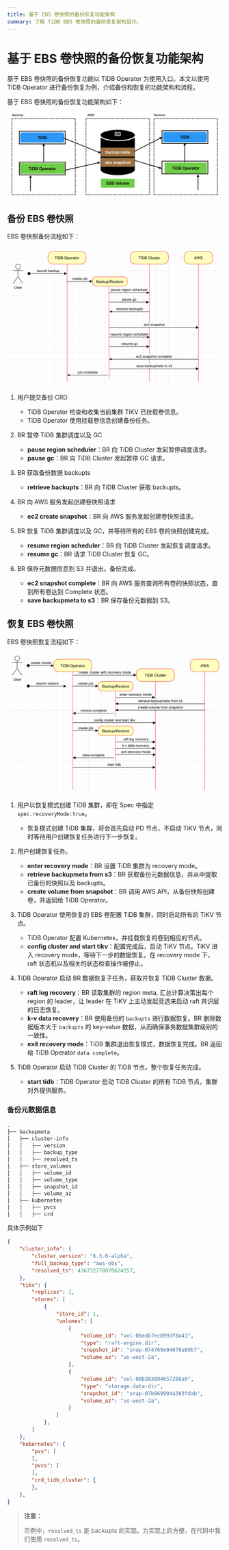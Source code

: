```yaml
---
title: 基于 EBS 卷快照的备份恢复功能架构
summary: 了解 TiDB EBS 卷快照的备份恢复架构设计。
---
```


# 基于 EBS 卷快照的备份恢复功能架构

基于 EBS 卷快照的备份恢复功能以 TiDB Operator 为使用入口。本文以使用 TiDB Operator 进行备份恢复为例，介绍备份和恢复的功能架构和流程。

基于 EBS 卷快照的备份恢复功能架构如下：

![AWS EBS Snapshot Backup and Restore architecture](/media/volume-snapshot-backup-restore-overview.png)

## 备份 EBS 卷快照

EBS 卷快照备份流程如下：

![EBS Snapshot backup process design](/media/volume-snapshot-backup-workflow.png)

1. 用户提交备份 CRD
   * TiDB Operator 检查和收集当前集群 TiKV 已挂载卷信息。
   * TiDB Operator 使用挂载卷信息创建备份任务。

2. BR 暂停 TiDB 集群调度以及 GC
   * **pause region scheduler**：BR 向 TiDB Cluster 发起暂停调度请求。
   * **pause gc**：BR 向 TiDB Cluster 发起暂停 GC 请求。

3. BR 获取备份数据 backupts
   * **retrieve backupts**：BR 向 TiDB Cluster 获取 backupts。

4. BR 向 AWS 服务发起创建卷快照请求
   * **ec2 create snapshot**：BR 向 AWS 服务发起创建卷快照请求。

5. BR 恢复 TiDB 集群调度以及 GC，并等待所有的 EBS 卷的快照创建完成。
   * **resume region scheduler**：BR 向 TiDB Cluster 发起恢复调度请求。
   * **resume gc**：BR 请求 TiDB Cluster 恢复 GC。

6. BR 保存元数据信息到 S3 并退出。备份完成。
   * **ec2 snapshot complete**：BR 向 AWS 服务查询所有卷的快照状态，直到所有卷达到 Complete 状态。
   * **save backupmeta to s3**：BR 保存备份元数据到 S3。

## 恢复 EBS 卷快照

EBS 卷快照恢复流程如下：

![EBS Snapshot restore process design](/media/volume-snapshot-restore-workflow.png)

1. 用户以恢复模式创建 TiDB 集群，即在 Spec 中指定 `spec.recoveryMode:true`。
   * 恢复模式创建 TiDB 集群，将会首先启动 PD 节点，不启动 TiKV 节点，同时等待用户创建恢复任务进行下一步恢复。

2. 用户创建恢复任务。
   * **enter recovery mode**：BR 设置 TiDB 集群为 recovery mode。
   * **retrieve backupmeta from s3**：BR 获取备份元数据信息，并从中提取已备份的快照以及 backupts。
   * **create volume from snapshot**：BR 调用 AWS API，从备份快照创建卷，并返回给 TiDB Operator。

3. TiDB Operator 使用恢复的 EBS 卷配置 TiDB 集群，同时启动所有的 TiKV 节点。
   * TiDB Operator 配置 Kubernetes，并挂载恢复的卷到相应的节点。
   * **config cluster and start tikv**：配置完成后，启动 TiKV 节点。TiKV 进入 recovery mode，等待下一步的数据恢复。在 recovery mode 下，raft 状态机以及相关的状态检查操作被停止。

4. TiDB Operator 启动 BR 数据恢复子任务，获取并恢复 TiDB Cluster 数据。
   * **raft log recovery**：BR 读取集群的 region meta, 汇总计算决策出每个 region 的 leader，让 leader 在 TiKV 上主动发起竞选来启动 raft 共识层的日志恢复。
   * **k-v data recovery**：BR 使用备份的 `backupts` 进行数据恢复。BR 删除数据版本大于 `backupts` 的 key-value 数据，从而确保事务数据集群级别的一致性。
   * **exit recovery mode**：TiDB 集群退出恢复模式，数据恢复完成。BR 返回给 TiDB Operator `data complete`。

5. TiDB Operator 启动 TiDB Cluster 的 TiDB 节点，整个恢复任务完成。
   * **start tidb**：TiDB Operator 启动 TiDB Cluster 的所有 TiDB 节点，集群对外提供服务。

### 备份元数据信息

```
.
├── backupmeta
│   ├── cluster-info
│   │   ├── version
│   │   ├── backup_type
│   │   ├── resolved_ts
│   ├── store_volumes
│   │   ├── volume_id
│   │   ├── volume_type
│   │   ├── snapshot_id
│   │   ├── volume_az
│   ├── kubernetes
│   │   ├── pvcs
│   │   ├── crd
```   

具体示例如下

```json
{
    "cluster_info": {
        "cluster_version": "6.3.0-alpha",
        "full_backup_type": "aws-ebs",
        "resolved_ts": 436732770870624257,
    },
    "tikv": {
        "replicas": 1,
        "stores": [
            {
                "store_id": 1,
                "volumes": [
                    {
                        "volume_id": "vol-0bedb7ec0993f8a41",
                        "type": "raft-engine.dir",
                        "snapshot_id": "snap-074769e94078a89b7",
                        "volume_az": "us-west-2a",
                    },
                    {
                        "volume_id": "vol-08b303894657288a9",
                        "type": "storage.data-dir",
                        "snapshot_id": "snap-07b969994a363fdab",
                        "volume_az": "us-west-2a",
                    }
                ]
            },
        ]
    },
    "kubernetes": {
        "pvs": [
        ],
        "pvcs": [
        ],
        "crd_tidb_cluster": {
        },
    },
}
```

> **注意：**
>
> 示例中，`resolved_ts` 是 backupts 的实现。为实现上的方便，在代码中我们使用 `resolved_ts`。